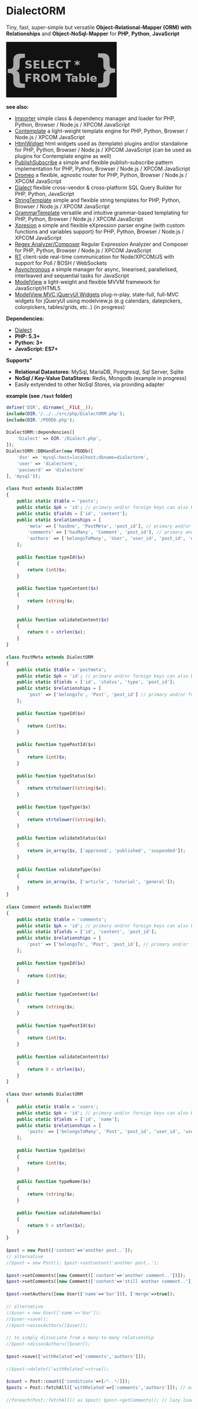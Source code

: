 # DialectORM

Tiny, fast, super-simple but versatile **Object-Relational-Mapper (ORM)** **with Relationships** and **Object-NoSql-Mapper** for **PHP**, **Python**, **JavaScript**


![DialectORM](/dialectorm.jpg)

**see also:**  

* [Importer](https://github.com/foo123/Importer) simple class &amp; dependency manager and loader for PHP, Python, Browser / Node.js / XPCOM JavaScript
* [Contemplate](https://github.com/foo123/Contemplate) a light-weight template engine for PHP, Python, Browser / Node.js / XPCOM JavaScript
* [HtmlWidget](https://github.com/foo123/HtmlWidget) html widgets used as (template) plugins and/or standalone for PHP, Python, Browser / Node.js / XPCOM JavaScript (can be used as plugins for Contemplate engine as well)
* [PublishSubscribe](https://github.com/foo123/PublishSubscribe) a simple and flexible publish-subscribe pattern implementation for PHP, Python, Browser / Node.js / XPCOM JavaScript
* [Dromeo](https://github.com/foo123/Dromeo) a flexible, agnostic router for PHP, Python, Browser / Node.js / XPCOM JavaScript
* [Dialect](https://github.com/foo123/Dialect) flexible cross-vendor &amp; cross-platform SQL Query Builder for PHP, Python, JavaScript
* [StringTemplate](https://github.com/foo123/StringTemplate) simple and flexible string templates for PHP, Python, Browser / Node.js / XPCOM JavaScript
* [GrammarTemplate](https://github.com/foo123/GrammarTemplate) versatile and intuitive grammar-based templating for PHP, Python, Browser / Node.js / XPCOM JavaScript
* [Xpresion](https://github.com/foo123/Xpresion) a simple and flexible eXpression parser engine (with custom functions and variables support) for PHP, Python, Browser / Node.js / XPCOM JavaScript
* [Regex Analyzer/Composer](https://github.com/foo123/RegexAnalyzer) Regular Expression Analyzer and Composer for PHP, Python, Browser / Node.js / XPCOM JavaScript
* [RT](https://github.com/foo123/RT) client-side real-time communication for Node/XPCOM/JS with support for Poll / BOSH / WebSockets
* [Asynchronous](https://github.com/foo123/asynchronous.js) a simple manager for async, linearised, parallelised, interleaved and sequential tasks for JavaScript
* [ModelView](https://github.com/foo123/modelview.js) a light-weight and flexible MVVM framework for JavaScript/HTML5
* [ModelView MVC jQueryUI Widgets](https://github.com/foo123/modelview-widgets) plug-n-play, state-full, full-MVC widgets for jQueryUI using modelview.js (e.g calendars, datepickers, colorpickers, tables/grids, etc..) (in progress)



**Dependencies:**

* [Dialect](https://github.com/foo123/Dialect)
* **PHP: 5.3+**
* **Python: 3+**
* **JavaScript: ES7+**

**Supports"**

* **Relational Datastores**: MySql, MariaDB, Postgresql, Sql Server, Sqlite
* **NoSql / Key-Value DataStores**: Redis, Mongodb (example in progress)
* Easily extyended to other NoSql Stores, via providing adapter


**example (see `/test` folder)**

```php
define('DIR', dirname(__FILE__));
include(DIR.'/../../src/php/DialectORM.php');
include(DIR.'/PDODb.php');

DialectORM::dependencies([
    'Dialect' => DIR.'/Dialect.php',
]);
DialectORM::DBHandler(new PDODb([
    'dsn' => 'mysql:host=localhost;dbname=dialectorm',
    'user' => 'dialectorm',
    'password' => 'dialectorm'
], 'mysql'));

class Post extends DialectORM
{
    public static $table = 'posts';
    public static $pk = 'id'; // primary and/or foreign keys can also be composite keys, define with an array of keys eg ['k1', 'k2']
    public static $fields = ['id', 'content'];
    public static $relationships = [
        'meta' => ['hasOne', 'PostMeta', 'post_id'], // primary and/or foreign keys can also be composite keys, define with an array of keys eg ['k1', 'k2']
        'comments' => ['hasMany', 'Comment', 'post_id'], // primary and/or foreign keys can also be composite keys, define with an array of keys eg ['k1', 'k2']
        'authors' => ['belongsToMany', 'User', 'user_id', 'post_id', 'user_post'], // primary and/or foreign keys can also be composite keys, define with an array of keys eg ['k1', 'k2']
    ];

    public function typeId($x)
    {
        return (int)$x;
    }

    public function typeContent($x)
    {
        return (string)$x;
    }

    public function validateContent($x)
    {
        return 0 < strlen($x);
    }
}

class PostMeta extends DialectORM
{
    public static $table = 'postmeta';
    public static $pk = 'id'; // primary and/or foreign keys can also be composite keys, define with an array of keys eg ['k1', 'k2']
    public static $fields = ['id', 'status', 'type', 'post_id'];
    public static $relationships = [
        'post' => ['belongsTo', 'Post', 'post_id'] // primary and/or foreign keys can also be composite keys, define with an array of keys eg ['k1', 'k2']
    ];

    public function typeId($x)
    {
        return (int)$x;
    }

    public function typePostId($x)
    {
        return (int)$x;
    }

    public function typeStatus($x)
    {
        return strtolower((string)$x);
    }

    public function typeType($x)
    {
        return strtolower((string)$x);
    }

    public function validateStatus($x)
    {
        return in_array($x, ['approved', 'published', 'suspended']);
    }

    public function validateType($x)
    {
        return in_array($x, ['article', 'tutorial', 'general']);
    }
}

class Comment extends DialectORM
{
    public static $table = 'comments';
    public static $pk = 'id'; // primary and/or foreign keys can also be composite keys, define with an array of keys eg ['k1', 'k2']
    public static $fields = ['id', 'content', 'post_id'];
    public static $relationships = [
        'post' => ['belongsTo', 'Post', 'post_id'], // primary and/or foreign keys can also be composite keys, define with an array of keys eg ['k1', 'k2']
    ];

    public function typeId($x)
    {
        return (int)$x;
    }

    public function typeContent($x)
    {
        return (string)$x;
    }

    public function typePostId($x)
    {
        return (int)$x;
    }

    public function validateContent($x)
    {
        return 0 < strlen($x);
    }
}

class User extends DialectORM
{
    public static $table = 'users';
    public static $pk = 'id'; // primary and/or foreign keys can also be composite keys, define with an array of keys eg ['k1', 'k2']
    public static $fields = ['id', 'name'];
    public static $relationships = [
        'posts' => ['belongsToMany', 'Post', 'post_id', 'user_id', 'user_post'], // primary and/or foreign keys can also be composite keys, define with an array of keys eg ['k1', 'k2']
    ];

    public function typeId($x)
    {
        return (int)$x;
    }

    public function typeName($x)
    {
        return (string)$x;
    }

    public function validateName($x)
    {
        return 0 < strlen($x);
    }
}

$post = new Post(['content'=>'another post..']);
// alternative
//$post = new Post(); $post->setContent('another post..');

$post->setComments([new Comment(['content'=>'another comment..'])]);
$post->setComments([new Comment(['content'=>'still another comment..'])], ['merge'=>true]);

$post->setAuthors([new User(['name'=>'bar'])], ['merge'=>true]);

// alternative
//$user = new User(['name'=>'bar']);
//$user->save();
//$post->assocAuthors([$user]);

// to simply dissociate from a many-to-many relationship
//$post->dissocAuthors([$user]);

$post->save(['withRelated'=>['comments','authors']]);

//$post->delete(['withRelated'=>true]);

$count = Post::count(['conditions'=>[/*..*/]]);
$posts = Post::fetchAll(['withRelated'=>['comments','authors']]); // eager load of relationships, no N+1 problem

//foreach(Post::fetchAll() as $post) $post->getComments(); // lazy load of relationships, N+1 problem
```